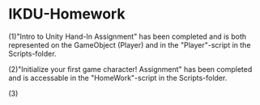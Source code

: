 # IKDU-Homework
(1)"Intro to Unity Hand-In Assignment" has been completed and is both represented on the GameObject (Player) and in the "Player"-script in the Scripts-folder.

(2)"Initialize your first game character! Assignment" has been completed and is accessable in the "HomeWork"-script in the Scripts-folder.

(3)
